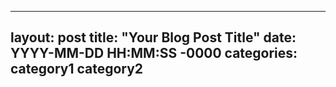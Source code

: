    ---
   layout: post
   title: "Your Blog Post Title"
   date: YYYY-MM-DD HH:MM:SS -0000
   categories: category1 category2
   ---
